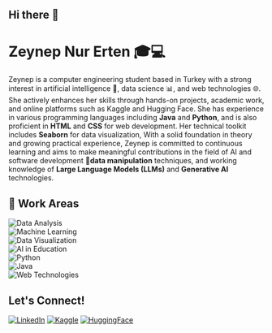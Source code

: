 ## Hi there 👋
# Zeynep Nur Erten 🎓💻 
Zeynep is a computer engineering student based in Turkey with a strong interest in artificial intelligence 🤖,
data science 📊, and web technologies 🌐. She actively enhances her skills through hands-on projects, academic work, 
and online platforms such as Kaggle and Hugging Face.
She has experience in various programming languages including **Java** and **Python**, and is also proficient in
**HTML** and **CSS** for web development. Her technical toolkit includes **Seaborn** for data visualization,
With a solid foundation in theory and growing practical experience, Zeynep is committed to continuous learning and aims 
to make meaningful contributions in the field of AI and software development 🚀**data manipulation** techniques, and working knowledge 
of **Large Language Models (LLMs)** and **Generative AI** technologies.

## 🤖 Work Areas  
![Data Analysis](https://img.shields.io/badge/Data%20Analysis-yellow?style=for-the-badge)  
![Machine Learning](https://img.shields.io/badge/Machine%20Learning-orange?style=for-the-badge)   
![Data Visualization](https://img.shields.io/badge/Data%20Visualization-teal?style=for-the-badge)  
![AI in Education](https://img.shields.io/badge/AI%20in%20Education-pink?style=for-the-badge)  
![Python](https://img.shields.io/badge/Python-3776AB?style=for-the-badge&logo=python&logoColor=white)  
![Java](https://img.shields.io/badge/Java-007396?style=for-the-badge&logo=java&logoColor=white)  
![Web Technologies](https://img.shields.io/badge/HTML%20%26%20CSS-264de4?style=for-the-badge&logo=html5&logoColor=white)

## Let's Connect!
[![LinkedIn](https://img.shields.io/badge/LinkedIn-blue?style=for-the-badge&logo=linkedin)](https://www.linkedin.com/in/zeynep-nur-erten-241575277/)
[![Kaggle](https://img.shields.io/badge/Kaggle-blue?style=for-the-badge&logo=kaggle)](https://www.kaggle.com/zeynepnurerten)
[![HuggingFace](https://img.shields.io/badge/HuggingFace-blue?style=for-the-badge&logo=huggingface)](https://huggingface.co/zeynep7)

